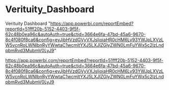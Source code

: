 # Verituity_Dashboard
Verituity Dashboard
"https://app.powerbi.com/reportEmbed?reportId=51fff20b-5152-4403-9f5f-62c48b0ea96c&autoAuth=true&ctid=3664e6fa-47bd-45a6-9670-8c4f080f8ca6&config=eyJjbHVzdGVyVXJsIjoiaHR0cHM6Ly93YWJpLXVzLW5vcnRoLWNlbnRyYWwtaC1wcmltYXJ5LXJlZGlyZWN0LmFuYWx5c2lzLndpbmRvd3MubmV0LyJ9" 
       
https://app.powerbi.com/reportEmbed?reportId=51fff20b-5152-4403-9f5f-62c48b0ea96c&autoAuth=true&ctid=3664e6fa-47bd-45a6-9670-8c4f080f8ca6&config=eyJjbHVzdGVyVXJsIjoiaHR0cHM6Ly93YWJpLXVzLW5vcnRoLWNlbnRyYWwtaC1wcmltYXJ5LXJlZGlyZWN0LmFuYWx5c2lzLndpbmRvd3MubmV0LyJ9
